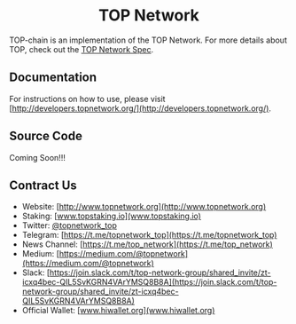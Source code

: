 <p align="center">
  <a href="http://developers.topnetwork.org/" title="TOP Network Docs">
  </a>
</p>

<h1 align="center">TOP Network</h1>

TOP-chain is an implementation of the TOP Network. For more details about TOP, check out the [TOP Network Spec](https://topnetwork.org).

## Documentation

For instructions on how to use, please visit [http://developers.topnetwork.org/](http://developers.topnetwork.org/).

## Source Code

Coming Soon!!!

## Contract Us

* Website: [http://www.topnetwork.org](http://www.topnetwork.org)
* Staking: [www.topstaking.io](www.topstaking.io)
* Twitter: [@topnetwork_top](@topnetwork_top)
* Telegram: [https://t.me/topnetwork_top](https://t.me/topnetwork_top)
* News Channel: [https://t.me/top_network](https://t.me/top_network)
* Medium: [https://medium.com/@topnetwork](https://medium.com/@topnetwork)
* Slack: [https://join.slack.com/t/top-network-group/shared_invite/zt-icxq4bec-QIL5SvKGRN4VArYMSQ8B8A](https://join.slack.com/t/top-network-group/shared_invite/zt-icxq4bec-QIL5SvKGRN4VArYMSQ8B8A)
* Official Wallet: [www.hiwallet.org](www.hiwallet.org)